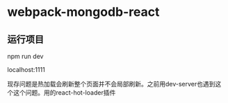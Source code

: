 # webpack-mongodb-react

## 运行项目
npm run dev

localhost:1111

现存问题是热加载会刷新整个页面并不会局部刷新。之前用dev-server也遇到这个这个问题。用的react-hot-loader插件



